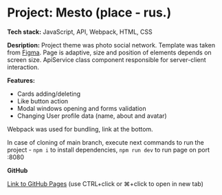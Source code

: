 # Project: Mesto (place - rus.)

**Tech stack:** JavaScript, API, Webpack, HTML, CSS

**Desription:** Project theme was photo social network. Template was taken from [Figma](https://www.figma.com/file/2cn9N9jSkmxD84oJik7xL7/JavaScript.-Sprint-4?node-id=0%3A1).
Page is adaptive, size and position of elements depends on screen size. ApiService class component responsible for server-client interaction.

**Features:**

- Cards adding/deleting
- Like button action
- Modal windows opening and forms validation
- Changing User profile data (name, about and avatar)

Webpack was used for bundling, link at the bottom. 

In case of cloning of main branch, execute next commands to run the project  - `npm i` to install dependencies, `npm run dev` to run page on port :8080

**GitHub**

[Link to GitHub Pages](https://iluxmas.github.io/mesto/index.html) (use CTRL+click or ⌘+click to open in new tab)
